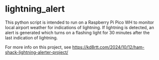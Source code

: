 # lightning_alert
This python script is intended to run on a Raspberry Pi Pico WH to monitor local airport weather for indications of lightning. If lightning is detected, an alert is generated which turns on a flashing light for 30 minutes after the last indication of lightning.

For more info on this project, see https://kd8rtt.com/2024/10/12/ham-shack-lightning-alerter-project/
